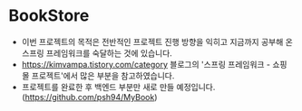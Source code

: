 # BookStore

- 이번 프로젝트의 목적은 전반적인 프로젝트 진행 방향을 익히고 지금까지 공부해 온 스프링 프레임워크를 숙달하는 것에 있습니다.
- https://kimvampa.tistory.com/category 블로그의 '스프링 프레임워크 - 쇼핑몰 프로젝트'에서 많은 부분을 참고하였습니다.
- 프로젝트를 완료한 후 백엔드 부분만 새로 만들 예정입니다. (https://github.com/psh94/MyBook)
